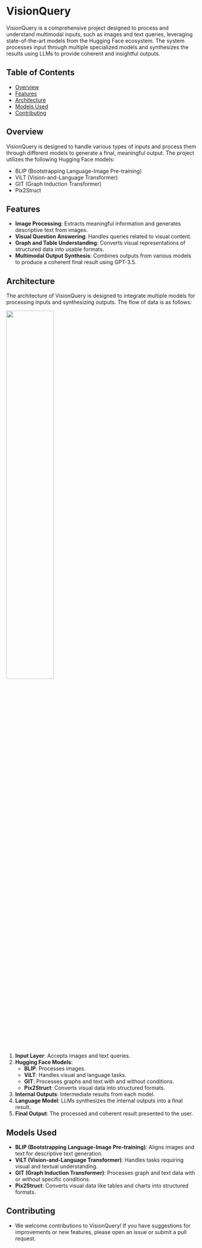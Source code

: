 # VisionQuery

VisionQuery is a comprehensive project designed to process and understand multimodal inputs, such as images and text queries, leveraging state-of-the-art models from the Hugging Face ecosystem. The system processes input through multiple specialized models and synthesizes the results using LLMs to provide coherent and insightful outputs.

## Table of Contents

- [Overview](#overview)
- [Features](#features)
- [Architecture](#architecture)
- [Models Used](#models-used)
- [Contributing](#contributing)

## Overview

VisionQuery is designed to handle various types of inputs and process them through different models to generate a final, meaningful output. The project utilizes the following Hugging Face models:

- BLIP (Bootstrapping Language-Image Pre-training)
- ViLT (Vision-and-Language Transformer)
- GIT (Graph Induction Transformer)
- Pix2Struct

## Features

- **Image Processing**: Extracts meaningful information and generates descriptive text from images.
- **Visual Question Answering**: Handles queries related to visual content.
- **Graph and Table Understanding**: Converts visual representations of structured data into usable formats.
- **Multimodal Output Synthesis**: Combines outputs from various models to produce a coherent final result using GPT-3.5.

## Architecture

The architecture of VisionQuery is designed to integrate multiple models for processing inputs and synthesizing outputs. The flow of data is as follows:

<img src="https://i.imgur.com/PVQbzOb.jpeg" width=50% height=50% >

1. **Input Layer**: Accepts images and text queries.
2. **Hugging Face Models**:
   - **BLIP**: Processes images.
   - **ViLT**: Handles visual and language tasks.
   - **GIT**: Processes graphs and text with and without conditions.
   - **Pix2Struct**: Converts visual data into structured formats.
3. **Internal Outputs**: Intermediate results from each model.
4. **Language Model**: LLMs synthesizes the internal outputs into a final result.
5. **Final Output**: The processed and coherent result presented to the user.

## Models Used
- **BLIP (Bootstrapping Language-Image Pre-training)**: Aligns images and text for descriptive text generation.
- **ViLT (Vision-and-Language Transformer)**: Handles tasks requiring visual and textual understanding.
- **GIT (Graph Induction Transformer)**: Processes graph and text data with or without specific conditions.
- **Pix2Struct**: Converts visual data like tables and charts into structured formats.

## Contributing
- We welcome contributions to VisionQuery! If you have suggestions for improvements or new features, please open an issue or submit a pull request.

